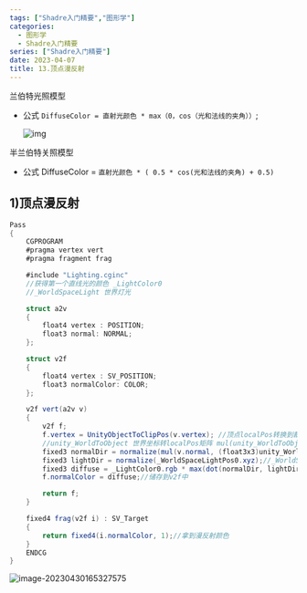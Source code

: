 ```yaml
---
tags: ["Shadre入门精要","图形学"]
categories:
  - 图形学
  - Shadre入门精要
series: ["Shadre入门精要"]
date: 2023-04-07
title: 13.顶点漫反射 
---
```

兰伯特光照模型

* 公式 `DiffuseColor = 直射光颜色 * max（0，cos（光和法线的夹角））`;

  ![img](/images/posts/v2-23b25444d08ec8ab00c26cf7ad3f22d0_720w.webp)

半兰伯特关照模型

* 公式 DiffuseColor = `直射光颜色 * ( 0.5 * cos(光和法线的夹角) + 0.5)`

## 1)顶点漫反射

```cs
Pass
{
    CGPROGRAM
    #pragma vertex vert
    #pragma fragment frag

    #include "Lighting.cginc"
    //获得第一个直线光的颜色 _LightColor0
    //_WorldSpaceLight 世界灯光

    struct a2v
    {
        float4 vertex : POSITION;
        float3 normal: NORMAL;
    };

    struct v2f
    {
        float4 vertex : SV_POSITION;
        float3 normalColor: COLOR;
    };

    v2f vert(a2v v)
    {
        v2f f;
        f.vertex = UnityObjectToClipPos(v.vertex); //顶点localPos转换到裁剪Pos
        //unity_WorldToObject 世界坐标转localPos矩阵 mul(unity_WorldToObject,obj),反过来lcoalPos转世界坐标
        fixed3 normalDir = normalize(mul(v.normal, (float3x3)unity_WorldToObject));//法线坐标转换到世界坐标 再进行归一化 
        fixed3 lightDir = normalize(_WorldSpaceLightPos0.xyz);//_WorldSpaceLightPos0.xyz 灯光方向
        fixed3 diffuse = _LightColor0.rgb * max(dot(normalDir, lightDir), 0);//灯光颜色 * max((灯光方向与 模型法线方向的点积),0); 得到漫反射颜色
        f.normalColor = diffuse;//储存到v2f中

        return f;
    }

    fixed4 frag(v2f i) : SV_Target
    {
        return fixed4(i.normalColor, 1);//拿到漫反射颜色
    }
    ENDCG
}

```

![image-20230430165327575](/images/posts/image-20230430165327575.png)
